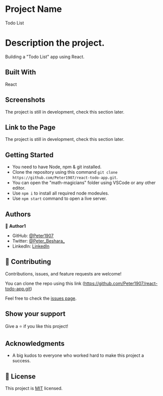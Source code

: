 # Project Name

Todo List

# Description the project.

Building a "Todo List" app using React.

## Built With

React

## Screenshots

The project is still in development, check this section later.

## Link to the Page

The project is still in development, check this section later.

## Getting Started

- You need to have Node, npm & git installed.
- Clone the repository using this command `git clone https://github.com/Peter1907/react-todo-app.git`.
- You can open the "math-magicians" folder using VSCode or any other editor.
- Use `npm i` to install all required node modeules.
- Use `npm start` command to open a live server.

## Authors

👤 **Author1**

- GitHub: [@Peter1907](https://github.com/Peter1907)
- Twitter: [@Peter_Beshara_](https://twitter.com/Peter_Beshara_)
- LinkedIn: [LinkedIn](https://www.linkedin.com/in/peter-beshara-b33681241/)

## 🤝 Contributing

Contributions, issues, and feature requests are welcome!

You can clone the repo using this link (https://github.com/Peter1907/react-todo-app.git)

Feel free to check the [issues page](https://github.com/Peter1907/react-todo-app/issues).

## Show your support

Give a ⭐️ if you like this project!

## Acknowledgments

- A big kudos to everyone who worked hard to make this project a success.

## 📝 License

This project is [MIT](./MIT.md) licensed.
